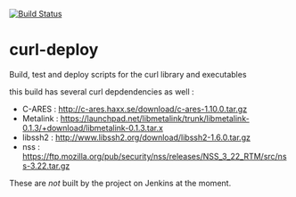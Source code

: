[![Build Status](https://ci.sagrid.ac.za/buildStatus/icon?job=curl-deploy)](https://ci.sagrid.ac.za/job/curl-deploy)

# curl-deploy

Build, test and deploy scripts for the curl library and executables


this build has several curl depdendencies as well :

  * C-ARES : http://c-ares.haxx.se/download/c-ares-1.10.0.tar.gz
  * Metalink : https://launchpad.net/libmetalink/trunk/libmetalink-0.1.3/+download/libmetalink-0.1.3.tar.x
  * libssh2 : http://www.libssh2.org/download/libssh2-1.6.0.tar.gz
  * nss : https://ftp.mozilla.org/pub/security/nss/releases/NSS_3_22_RTM/src/nss-3.22.tar.gz

These are _not_ built by the project on Jenkins at the moment.
